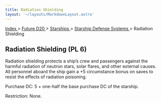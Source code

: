 ```yaml
---
title: Radiation Shielding
layout: '~/layouts/MarkdownLayout.astro'
---
```


[ Index ](/) > [ Future D20 ](/future.d20.srd) > [ Starships ](/future.d20.srd/starships) > [ Starship Defense Systems ](/future.d20.srd/starships/starship.defense) > Radiation Shielding

##  Radiation Shielding (PL 6)

Radiation shielding protects a ship’s crew and passengers against the harmful
radiation of neutron stars, solar flares, and other external causes. All
personnel aboard the ship gain a +5 circumstance bonus on saves to resist the
effects of radiation poisoning.

Purchase DC: 5 + one-half the base purchase DC of the starship.

Restriction: None.

